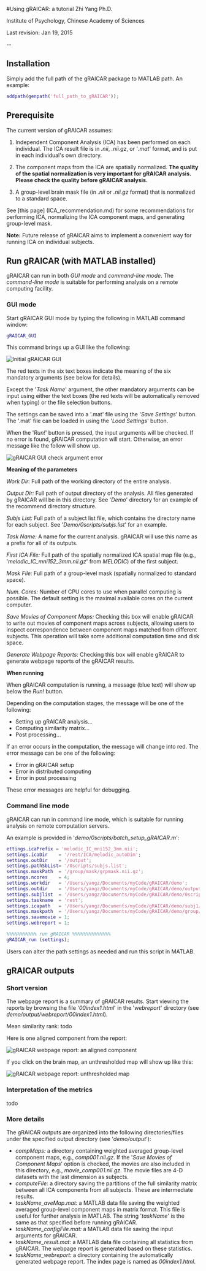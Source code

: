 #Using gRAICAR: a tutorial
Zhi Yang Ph.D. 

Institute of Psychology, Chinese Academy of Sciences

Last revision: Jan 19, 2015

--

## Installation
Simply add the full path of the gRAICAR package to MATLAB path. An example:

```matlab
addpath(genpath('full_path_to_gRAICAR'));
```

## Prerequisite
The current version of gRAICAR assumes:

1. Independent Component Analysis (ICA) has been performed on each individual. The ICA result file is in _.nii_, _.nii.gz_, or '_.mat_' format, and is put in each individual's own directory.

2. The component maps from the ICA are spatially normalized. **The quality of the spatial normalization is very important for gRAICAR analysis. Please check the quality before gRAICAR analysis.**
3. A group-level brain mask file (in _.nii_ or _.nii.gz_ format) that is normalized to a standard space.

See [this page] (ICA_recommendation.md) for some recommendations for performing ICA, normalizing the ICA component maps, and generating group-level mask.

**Note:** Future release of gRAICAR aims to implement a convenient way for running ICA on individual subjects.


## Run gRAICAR (with MATLAB installed)
gRAICAR can run in both _GUI mode_ and _command-line mode_. The _command-line mode_ is suitable for performing analysis on a remote computing facility.

### GUI mode
Start gRAICAR GUI mode by typing the following in MATLAB command window:

```matlab
gRAICAR_GUI
```
This command brings up a GUI like the following:

![Initial gRAICAR GUI](gRAICAR_GUI_init.png)


The red texts in the six text boxes indicate the meaning of the six mandatory arguments (see below for details).

Except the '_Task Name_' argument, the other mandatory arguments can be input using either the text boxes (the red texts will be automatically removed when typing) or the file selection buttons.

The settings can be saved into a '.mat' file using the '_Save Settings_' button. The '.mat' file can be loaded in using the '_Load Settings_' button. 

When the '_Run!_' button is pressed, the input arguments will be checked. If no error is found, gRAICAR computation will start. Otherwise, an error message like the follow will show up.

![gRAICAR GUI check argument error](gRAICAR_GUI_checkerr.png)


**Meaning of the parameters**

_Work Dir:_ Full path of the working directory of the entire analysis.

_Output Dir:_ Full path of output directory of the analysis. All files generated by gRAICAR will be in this directory. See '_Demo_' directory for an example of the recommend directory structure.

_Subjs List:_ Full path of a subject list file, which contains the directory name for each subject. See '_Demo/0scripts/subjs.list_' for an example.

_Task Name:_ A name for the current analysis. gRAICAR will use this name as a prefix for all of its outputs.

_First ICA File:_ Full path of the spatially normalized ICA spatial map file (e.g., '_melodic\_IC\_mni152\_3mm.nii.gz_' from _MELODIC_) of the first subject.

_Mask File:_ Full path of a group-level mask (spatially normalized to standard space).

_Num. Cores:_ Number of CPU cores to use when parallel computing is possible. The default setting is the maximal available cores on the current computer.

_Save Movies of Component Maps:_ Checking this box will enable gRAICAR to write out movies of component maps across subjects, allowing users to inspect correspondence between component maps matched from different subjects. This operation will take some additional computation time and disk space.

_Generate Webpage Reports:_ Checking this box will enable gRAICAR to generate webpage reports of the gRAICAR results. 

**When running**

When gRAICAR computation is running, a message (blue text) will show up below the _Run!_ button.

Depending on the computation stages, the message will be one of the following:

- Setting up gRAICAR analysis...
- Computing similarity matrix...
- Post processing...

If an error occurs in the computation, the message will change into red. The error message can be one of the following:

- Error in gRAICAR setup
- Error in distributed computing
- Error in post processing

These error messages are helpful for debugging.

### Command line mode

gRAICAR can run in command line mode, which is suitable for running analysis on remote computation servers.

An example is provided in '_demo/0scripts/batch\_setup\_gRAICAR.m_':

```matlab
ettings.icaPrefix = 'melodic_IC_mni152_3mm.nii';
settings.icaDir    = '/rest/ICA/melodic_autoDim';
settings.outDir    = '/output';
settings.pathSbList= '/0scripts/subjs.list';
settings.maskPath  = '/group/mask/grpmask.nii.gz';
settings.ncores    = 4;
settings.workdir   = '/Users/yangz/Documents/myCode/gRAICAR/demo';
settings.outdir    = '/Users/yangz/Documents/myCode/gRAICAR/demo/output';
settings.subjlist  = '/Users/yangz/Documents/myCode/gRAICAR/demo/0scripts/subjs.list';
settings.taskname  = 'rest';
settings.icapath   = '/Users/yangz/Documents/myCode/gRAICAR/demo/subj1/rest/ICA/melodic_autoDim/melodic_IC_mni152_3mm.nii';
settings.maskpath  = '/Users/yangz/Documents/myCode/gRAICAR/demo/group/mask/grpmask.nii.gz';
settings.savemovie = 1;
settings.webreport = 1;

%%%%%%%%%%% run gRAICAR %%%%%%%%%%%%%%
gRAICAR_run (settings);
```
Users can alter the path settings as needed and run this script in MATLAB.

## gRAICAR outputs
### Short version
The webpage report is a summary of gRAICAR results. Start viewing the reports by browsing the file '_00index1.html_' in the '_webreport_' directory (see _demo/output/webreport/00index1.html_).

Mean similarity rank: todo

Here is one aligned component from the report:

![gRAICAR webpage report: an aligned component](gRAICAR_report_AC1.png)

If you click on the brain map, an unthresholded map will show up like this:

![gRAICAR webpage report: unthresholded map](gRAICAR_report_unthr.png)

### Interpretation of the metrics
todo

### More details
The gRAICAR outputs are organized into the following directories/files under the specified output directory (see '_demo/output_'):

- _compMaps:_ a directory containing weighted averaged group-level component maps, e.g., _comp001.nii.gz_. If the '_Save Movies of Component Maps_' option is checked, the movies are also included in this directory, e.g., _movie\_comp001.nii.gz_. The movie files are 4-D datasets with the last dimension as subjects.
- _computeFile:_ a directory saving the partitions of the full similarity matrix between all ICA components from all subjects. These are intermediate results.
- _taskName\_aveMap.mat:_ a MATLAB data file saving the weighted averaged group-level component maps in matrix format. This file is useful for further analysis in MATLAB. The string '_taskName_' is the same as that specified before running gRAICAR.
- _taskName\_configFile.mat:_ a MATLAB data file saving the input arguments for gRAICAR.
- _taskName\_result.mat:_ a MATLAB data file containing all statistics from gRAICAR. The webpage report is generated based on these statistics.
- _taskName\_webreport:_ a directory containing the automatically generated webpage report. The index page is named as _00index1.html_.



